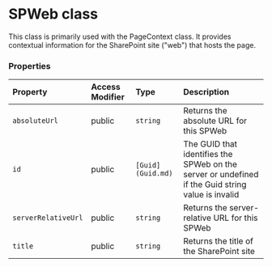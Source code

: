 # SPWeb class

This class is primarily used with the PageContext class. It provides contextual 
information for the SharePoint site ("web") that hosts the page.


### Properties

| Property	   | Access Modifier | Type	| Description|
|:-------------|:----|:-------|:-----------|
|`absoluteUrl`     | public | `string` | Returns the absolute URL for this SPWeb |
|`id`     | public | `[Guid](Guid.md)` | The GUID that identifies the SPWeb on the server or undefined if the Guid string  value is invalid |
|`serverRelativeUrl`     | public | `string` | Returns the server-relative URL for this SPWeb |
|`title`     | public | `string` | Returns the title of the SharePoint site |





